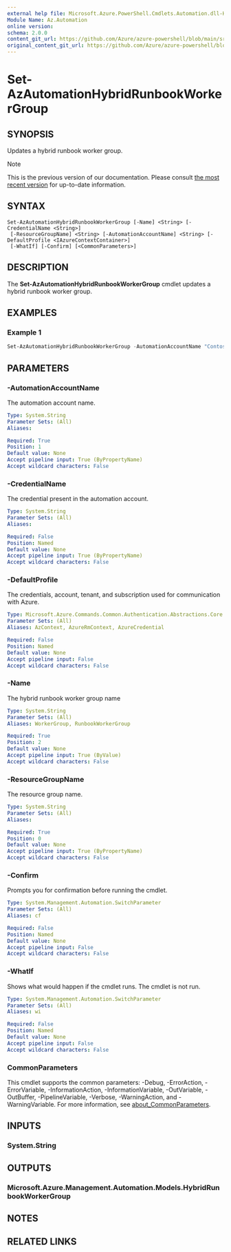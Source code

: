 ```yaml
---
external help file: Microsoft.Azure.PowerShell.Cmdlets.Automation.dll-Help.xml
Module Name: Az.Automation
online version: 
schema: 2.0.0
content_git_url: https://github.com/Azure/azure-powershell/blob/main/src/Automation/Automation/help/Set-AzAutomationHybridRunbookWorkerGroup.md
original_content_git_url: https://github.com/Azure/azure-powershell/blob/main/src/Automation/Automation/help/Set-AzAutomationHybridRunbookWorkerGroup.md
---
```


# Set-AzAutomationHybridRunbookWorkerGroup

## SYNOPSIS
Updates a hybrid runbook worker group.

> [!NOTE]
>This is the previous version of our documentation. Please consult [the most recent version](/powershell/module/az.automation/set-azautomationhybridrunbookworkergroup) for up-to-date information.

## SYNTAX

```
Set-AzAutomationHybridRunbookWorkerGroup [-Name] <String> [-CredentialName <String>]
 [-ResourceGroupName] <String> [-AutomationAccountName] <String> [-DefaultProfile <IAzureContextContainer>]
 [-WhatIf] [-Confirm] [<CommonParameters>]
```

## DESCRIPTION
The **Set-AzAutomationHybridRunbookWorkerGroup** cmdlet updates a hybrid runbook worker group.

## EXAMPLES

### Example 1
```powershell
Set-AzAutomationHybridRunbookWorkerGroup -AutomationAccountName "Contoso17" -Name "RunbookWorkerGroupName" -ResourceGroupName "ResourceGroup01" -CredentialName "AutomationCredentialName"
```

## PARAMETERS

### -AutomationAccountName
The automation account name.

```yaml
Type: System.String
Parameter Sets: (All)
Aliases:

Required: True
Position: 1
Default value: None
Accept pipeline input: True (ByPropertyName)
Accept wildcard characters: False
```

### -CredentialName
The credential present in the automation account.

```yaml
Type: System.String
Parameter Sets: (All)
Aliases:

Required: False
Position: Named
Default value: None
Accept pipeline input: True (ByPropertyName)
Accept wildcard characters: False
```

### -DefaultProfile
The credentials, account, tenant, and subscription used for communication with Azure.

```yaml
Type: Microsoft.Azure.Commands.Common.Authentication.Abstractions.Core.IAzureContextContainer
Parameter Sets: (All)
Aliases: AzContext, AzureRmContext, AzureCredential

Required: False
Position: Named
Default value: None
Accept pipeline input: False
Accept wildcard characters: False
```

### -Name
The hybrid runbook worker group name

```yaml
Type: System.String
Parameter Sets: (All)
Aliases: WorkerGroup, RunbookWorkerGroup

Required: True
Position: 2
Default value: None
Accept pipeline input: True (ByValue)
Accept wildcard characters: False
```

### -ResourceGroupName
The resource group name.

```yaml
Type: System.String
Parameter Sets: (All)
Aliases:

Required: True
Position: 0
Default value: None
Accept pipeline input: True (ByPropertyName)
Accept wildcard characters: False
```

### -Confirm
Prompts you for confirmation before running the cmdlet.

```yaml
Type: System.Management.Automation.SwitchParameter
Parameter Sets: (All)
Aliases: cf

Required: False
Position: Named
Default value: None
Accept pipeline input: False
Accept wildcard characters: False
```

### -WhatIf
Shows what would happen if the cmdlet runs. The cmdlet is not run.

```yaml
Type: System.Management.Automation.SwitchParameter
Parameter Sets: (All)
Aliases: wi

Required: False
Position: Named
Default value: None
Accept pipeline input: False
Accept wildcard characters: False
```

### CommonParameters
This cmdlet supports the common parameters: -Debug, -ErrorAction, -ErrorVariable, -InformationAction, -InformationVariable, -OutVariable, -OutBuffer, -PipelineVariable, -Verbose, -WarningAction, and -WarningVariable. For more information, see [about_CommonParameters](http://go.microsoft.com/fwlink/?LinkID=113216).

## INPUTS

### System.String

## OUTPUTS

### Microsoft.Azure.Management.Automation.Models.HybridRunbookWorkerGroup

## NOTES

## RELATED LINKS
